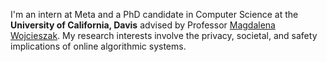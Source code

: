 I'm an intern at Meta and a PhD candidate in Computer Science at the **University of California, Davis** advised by Professor [Magdalena Wojcieszak](https://communication.ucdavis.edu/people/magdalena-wojcieszak). My research interests involve the privacy, societal, and safety implications of online algorithmic systems.